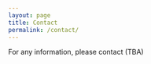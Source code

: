 ```yaml
---
layout: page
title: Contact
permalink: /contact/
---
```


For any information, please contact (TBA)

<!--<div class="image-container">
        <img src="/assets/images/ELIAS_LOGO.png" alt="Image 1">
        <p>This is some text next to the first image.</p>
    </div>-->
